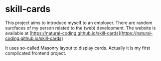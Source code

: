 # skill-cards

This project aims to introduce myself to an employer. There are random surcfaces of my person related to the (web) development. The website is available at [https://natural-coding.github.io/skill-cards](https://natural-coding.github.io/skill-cards)

It uses so-called Masonry layout to display cards. Actually it is my first complicated frontend project.
